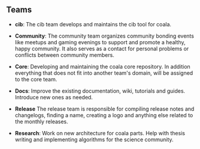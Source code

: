 Teams
-----

- **cib**:
The cib team develops and maintains the cib tool for coala.

- **Community**:
The community team organizes community bonding events like meetups and
gaming evenings to support and promote a healthy, happy community.
It also serves as a contact for personal problems or conflicts between
community members.

- **Core**:
Developing and maintaining the coala core repository.
In addition everything that does not fit into another team's domain,
will be assigned to the core team.

- **Docs**:
Improve the existing documentation, wiki, tutorials and guides.
Introduce new ones as needed.

- **Release**
The release team is responsible for compiling release notes and changelogs,
finding a name, creating a logo and anything else related to the monthly
releases.

- **Research**:
Work on new architecture for coala parts. Help with thesis writing and
implementing algorithms for the science community.

